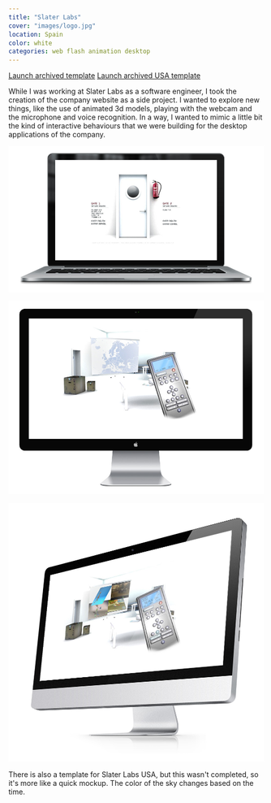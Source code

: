 ```yaml
---
title: "Slater Labs"
cover: "images/logo.jpg"
location: Spain
color: white
categories: web flash animation desktop
---
```


<p class="align-center">
<a class="btn" href="http://work.joanmira.com/webs/slater/" target="_blank">Launch archived template</a>
<a class="btn" href="http://work.joanmira.com/webs/slaterusa/" target="_blank">Launch archived USA template</a></p>

While I was working at Slater Labs as a software engineer, I took the creation of the company website as a side project. I wanted to explore new things, like the use of animated 3d models, playing with the webcam and the microphone and voice recognition. In a way, I wanted to mimic a little bit the kind of interactive behaviours that we were building for the desktop applications of the company.

![](./images/1.jpg)

![](./images/2.jpg)

![](./images/3.jpg)

There is also a template for Slater Labs USA, but this wasn't completed, so it's more like a quick mockup. The color of the sky changes based on the time.
